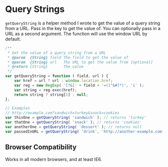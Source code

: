 
# Query Strings

`getQueryString` is a helper method I wrote to get the value of a query string from a URL. Pass in the key to get the value of. You can optionally pass in a URL as a second argument. The function will use the window URL by default.

```javascript
/**
 * Get the value of a query string from a URL
 * @param  {String} field The field to get the value of
 * @param  {String} url   The URL to get the value from [optional]
 * @return {String}       The value
 */
var getQueryString = function ( field, url ) {
    var href = url ? url : window.location.href;
    var reg = new RegExp( '[?&]' + field + '=([^&#]*)', 'i' );
    var string = reg.exec(href);
    return string ? string[1] : null;
};

// Examples
// http://example.com?sandwich=turkey&snack=cookies
var thisOne = getQueryString( 'sandwich' ); // returns 'turkey'
var thatOne = getQueryString( 'snack' ); // returns 'cookies'
var anotherOne = getQueryString( 'dessert' ); // returns null
var passedInURL = getQueryString( 'drink', 'http://another-example.com?drink=soda' ); // returns 'soda'
```

## Browser Compatibility

Works in all modern browsers, and at least IE6.